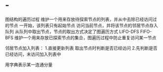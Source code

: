 # -
图结构的遍历过程
维护一个用来存放待探索节点的列表，并从中去除已经访问过的节点
一开始，该列表只有起始节点
访问当前节点，并将该节点的邻居节点存入队列
从队列中取出节点，节点的取出方式决定了图遍历方式 LIFO-DFS FIFO-BFS
维护一个用来存放已探索节点的集合，图遍历过程中防止重复访问某一节点

邻居节点加入列表：
1.直接更新列表  取出节点时判断是否已经访问
2.先判断是否已经访问，未访问加入列表中

用字典表示某一连通分量